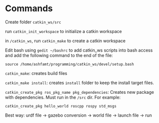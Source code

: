 # Commands

Create folder `catkin_ws/src`

run `catkin_init_workspace` to initialize a catkin workspace

in `/catkin_ws`, run `catkin_make` to create a catkin workspace

Edit bash using `gedit ~/bashrc` to add catkin_ws scripts into bash access and add the following command to the end of the file:
```
source /home/ashfamt/programming/catkin_ws/devel/setup.bash
```

`catkin_make`: creates build files 

`catkin_make install`: creates `install` folder to keep the install target files.


`catkin_create_pkg ros_pkg_name pkg_dependencies`: Creates new package with dependencies. Must run in the `/src` dir. For example:

`catkin_create_pkg hello_world roscpp rospy std_msgs`


Best way:
urdf file -> gazebo conversion -> world file -> launch file -> run